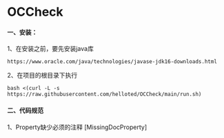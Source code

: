# OCCheck

#### 一、安装：

1、在安装之前，要先安装java库

```
https://www.oracle.com/java/technologies/javase-jdk16-downloads.html
```

2、在项目的根目录下执行

```
bash <(curl -L -s https://raw.githubusercontent.com/helloted/OCCheck/main/run.sh)
```

#### 二、代码规范

1、Property缺少必须的注释 [MissingDocProperty]

```

```

